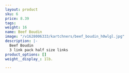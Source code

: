 ```yaml
---
layout: product
sku: 6
price: 8.39
tags: 
weight: 16
name: Beef Boudin
image: "/v1628006333/kartchners/beef_boudin_h0wlgl.jpg"
description: |-
  Beef Boudin
  3 link pack half size links
product_options: []
weight__display_: 1lb.

---
```


